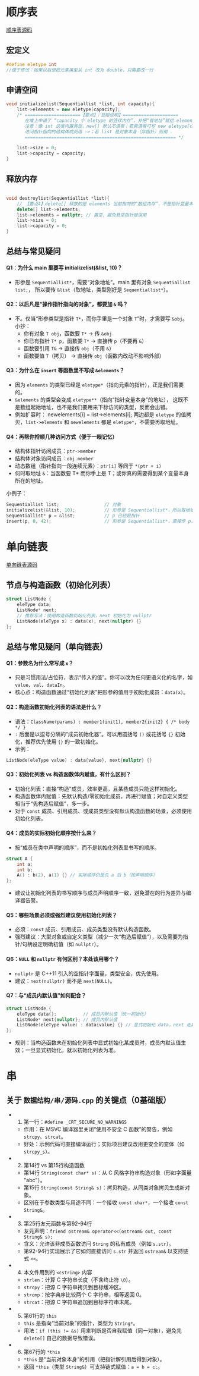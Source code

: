 # 顺序表
[顺序表源码](https://github.com/Jaxon1216/cpp-notes/blob/main/%E6%95%B0%E6%8D%AE%E7%BB%93%E6%9E%84/%E9%A1%BA%E5%BA%8F%E8%A1%A8/Sqlisttmp.cpp)
## 宏定义
```cpp
#define eletype int 
//便于修改：如果以后想把元素类型从 int 改为 double，只需要改一行
```
## 申请空间
```cpp
void initializelist(Sequentiallist *list, int capacity){
    list->elements = new eletype[capacity];
    /* =====================【要点2｜显眼说明】===================== 
       在堆上申请了 “capacity 个 eletype 的连续内存”，并把“首地址”赋给 elements。
       注意：像 int 这类内置类型，new[] 默认不清零；若需清零可写 new eletype[capacity]();
       访问指针指向的结构体成员用 ->；若 list 是对象本身（非指针）则用 .
       ========================================================= */

    list->size = 0;
    list->capacity = capacity;
}
```

## 释放内存
```cpp

void destroylist(Sequentiallist *list){
    // 【要点4】delete[] 释放的是 elements 当前指向的“数组内存”，不是指针变量本身
    delete[] list->elements;
    list->elements = nullptr; // 置空，避免悬空指针被误用
    list->size = 0;
    list->capacity = 0;
}
```



## 总结与常见疑问

#### Q1：为什么 main 里要写 initializelist(&list, 10)？
- 形参是 `Sequentiallist*`，需要“对象地址”。main 里有对象 `Sequentiallist list;`，
  所以要传 `&list`（取地址，类型刚好是 `Sequentiallist*`）。

#### Q2：以后凡是“操作指针指向的对象”，都要加 `&` 吗？
- 不。仅当“形参类型是指针 `T*`，而你手里是一个对象 `T`”时，才需要写 `&obj`。
  小抄：
  - 你有对象 `T obj`，函数要 `T*`        → 传 `&obj`
  - 你已有指针 `T* p`，函数要 `T*`         → 直接传 `p`（不要再 `&`）
  - 函数要引用 `T&`                     → 直接传 `obj`（不用 `&`）
  - 函数要值 `T`（拷贝）                 → 直接传 `obj`（函数内改动不影响外部）

#### Q3：为什么在 `insert` 等函数里不写成 `&elements`？
- 因为 `elements` 的类型已经是 `eletype*`（指向元素的指针），正是我们需要的。
- `&elements` 的类型会变成 `eletype**`（指向“指针变量本身”的地址），
  这既不是数组起始地址，也不是我们要用来下标访问的类型，反而会出错。
- 例如扩容时：
    newelements[i] = list->elements[i];
  两边都是 `eletype` 的值拷贝，`list->elements` 和 `newelements` 都是 `eletype*`，不需要再取地址。

#### Q4：再帮你捋顺几种访问方式（便于一眼记忆）
- 结构体指针访问成员：`ptr->member`
- 结构体对象访问成员：`obj.member`
- 动态数组（指针指向一段连续元素）：`ptr[i]` 等同于 `*(ptr + i)`
- 何时取地址 `&`：当函数要 T* 而你手上是 T；或你真的需要得到某个变量本身所在的地址。

小例子：
```cpp
Sequentiallist list;                 // 对象
initializelist(&list, 10);           // 形参是 Sequentiallist*，所以取地址传入
Sequentiallist* p = &list;           // p 已经是指针
insert(p, 0, 42);                    // 形参是 Sequentiallist*，直接传 p，不要再加 &
```

# 单向链表
[单向链表源码](https://github.com/Jaxon1216/cpp-notes/blob/main/%E6%95%B0%E6%8D%AE%E7%BB%93%E6%9E%84/%E5%8D%95%E5%90%91%E9%93%BE%E8%A1%A8/%E6%BA%90%E7%A0%81.cpp)

## 节点与构造函数（初始化列表）
```cpp
struct ListNode {
    eleType data;
    ListNode* next;
    // 推荐写法：使用构造函数初始化列表，next 初始化为 nullptr
    ListNode(eleType x) : data(x), next(nullptr) {}
};
```

## 总结与常见疑问（单向链表）

#### Q1：参数名为什么常写成 `x`？
- 只是习惯用法/占位符，表示“传入的值”。你可以改为任何更语义化的名字，如 `value`、`val`、`dataIn`。
- 核心点：构造函数通过“初始化列表”把形参的值用于初始化成员：`data(x)`。

#### Q2：构造函数初始化列表的语法是什么？
- 语法：`ClassName(params) : member1(init1), member2{init2} { /* body */ }`
- `:` 后面是以逗号分隔的“成员初始化器”。可以用圆括号 `()` 或花括号 `{}` 初始化，推荐优先使用 `{}` 的一致初始化。
- 示例：
```cpp
ListNode(eleType value) : data{value}, next{nullptr} {}
```

#### Q3：初始化列表 vs 构造函数体内赋值，有什么区别？
- 初始化列表：直接“构造”成员，效率更高，且某些成员只能这样初始化。
- 构造函数体内赋值：先默认构造/零初始化成员，再进行赋值；对自定义类型相当于“先构造后赋值”，多一步。
- 对于 `const` 成员、引用成员、或成员类型没有默认构造函数的场景，必须使用初始化列表。

#### Q4：成员的实际初始化顺序按什么来？
- 按“成员在类中声明的顺序”，而不是初始化列表里书写的顺序。
```cpp
struct A {
    int a;
    int b;
    A() : b(2), a(1) {} // 实际顺序仍是先 a 后 b（按声明顺序）
};
```
- 建议让初始化列表的书写顺序与成员声明顺序一致，避免潜在的行为差异与编译器告警。

#### Q5：哪些场景必须或强烈建议使用初始化列表？
- 必须：`const` 成员、引用成员、成员类型没有默认构造函数。
- 强烈建议：大型对象或自定义类型（减少一次“构造后赋值”），以及需要为指针/句柄设定明确初值（如 `nullptr`）。

#### Q6：`NULL` 和 `nullptr` 有何区别？本处该用哪个？
- `nullptr` 是 C++11 引入的空指针字面量，类型安全，优先使用。
- 建议：`next(nullptr)` 而不是 `next(NULL)`。

#### Q7：与“成员内默认值”如何配合？
```cpp
struct ListNode {
    eleType data{};          // 成员内默认值（统一初始化）
    ListNode* next{nullptr}; // 成员内默认值
    ListNode(eleType value) : data{value} {} // 显式初始化 data，next 走其默认值
};
```
- 规则：当构造函数未在初始化列表中显式初始化某成员时，成员内默认值生效；一旦显式初始化，就以初始化列表为准。

# 串
## 关于 `数据结构/串/源码.cpp` 的关键点（0基础版）
- 1) 第一行：`#define _CRT_SECURE_NO_WARNINGS`
  - 作用：在 MSVC 编译器里关闭“使用不安全 C 函数”的警告，例如 `strcpy`、`strcat`。
  - 好处：示例代码可直接编译运行；实际项目建议改用更安全的变体（如 `strcpy_s`）。

- 2) 第14行 vs 第15行构造函数
  - 第14行 `String(const char* s)`：从 C 风格字符串构造对象（形如字面量 "abc"）。
  - 第15行 `String(const String& s)`：拷贝构造，从同类对象拷贝生成新对象。
  - 区别在于参数类型与用途不同：一个接收 `const char*`，一个接收 `const String&`。

- 3) 第25行友元函数与第92-94行
  - 友元声明：`friend ostream& operator<<(ostream& out, const String& s);`
  - 含义：允许该非成员函数访问 `String` 的私有成员（例如 `s.str`）。
  - 第92-94行实现展示了它如何直接访问 `s.str` 并返回 `ostream&` 以支持链式 `<<`。

- 4) 本文件用到的 `<cstring>` 内容
  - `strlen`：计算 C 字符串长度（不含终止符 `\0`）。
  - `strcpy`：把源 C 字符串拷贝到目标缓冲区。
  - `strcmp`：按字典序比较两个 C 字符串，相等返回 0。
  - `strcat`：把源 C 字符串追加到目标字符串末尾。

- 5) 第61行的 `this`
  - `this` 是指向“当前对象”的指针，类型为 `String*`。
  - 用法：`if (this != &s)` 用来判断是否自我赋值（同一对象），避免先 `delete[]` 自己的数据导致错误。

- 6) 第67行的 `*this`
  - `*this` 是“当前对象本身”的引用（把指针解引用后得到对象）。
  - 返回 `*this`（类型 `String&`）可支持链式赋值：`a = b = c;`。